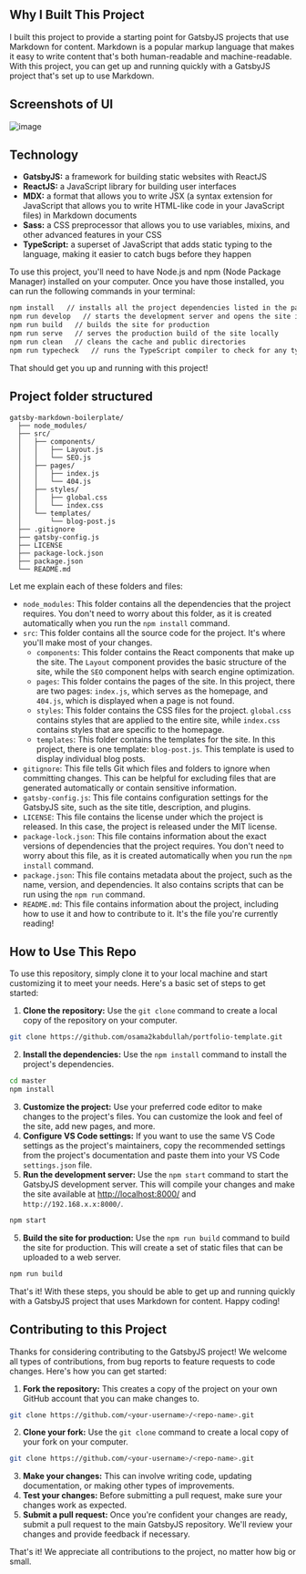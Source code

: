 ## Why I Built This Project

I built this project to provide a starting point for GatsbyJS projects that use Markdown for content. Markdown is a popular markup language that makes it easy to write content that's both human-readable and machine-readable. With this project, you can get up and running quickly with a GatsbyJS project that's set up to use Markdown.

## Screenshots of UI

![image]()

## Technology

- **GatsbyJS:** a framework for building static websites with ReactJS
- **ReactJS:** a JavaScript library for building user interfaces
- **MDX:** a format that allows you to write JSX (a syntax extension for JavaScript that allows you to write HTML-like code in your JavaScript files) in Markdown documents
- **Sass:** a CSS preprocessor that allows you to use variables, mixins, and other advanced features in your CSS
- **TypeScript:** a superset of JavaScript that adds static typing to the language, making it easier to catch bugs before they happen

To use this project, you'll need to have Node.js and npm (Node Package Manager) installed on your computer. Once you have those installed, you can run the following commands in your terminal:

```bash
npm install   // installs all the project dependencies listed in the package.json file
npm run develop   // starts the development server and opens the site in your browser
npm run build   // builds the site for production
npm run serve   // serves the production build of the site locally
npm run clean   // cleans the cache and public directories
npm run typecheck   // runs the TypeScript compiler to check for any type errors in your code
```
That should get you up and running with this project!

## Project folder structured
```
gatsby-markdown-boilerplate/
  ├── node_modules/
  ├── src/
  │   ├── components/
  │   │   ├── Layout.js
  │   │   └── SEO.js
  │   ├── pages/
  │   │   ├── index.js
  │   │   └── 404.js
  │   ├── styles/
  │   │   ├── global.css
  │   │   └── index.css
  │   └── templates/
  │       └── blog-post.js
  ├── .gitignore
  ├── gatsby-config.js
  ├── LICENSE
  ├── package-lock.json
  ├── package.json
  └── README.md
```

Let me explain each of these folders and files:
- `node_modules`: This folder contains all the dependencies that the project requires. You don't need to worry about this folder, as it is created automatically when you run the `npm install` command.
- `src`: This folder contains all the source code for the project. It's where you'll make most of your changes.
  - `components`: This folder contains the React components that make up the site. The `Layout` component provides the basic structure of the site, while the `SEO` component helps with search engine optimization.
  - `pages`: This folder contains the pages of the site. In this project, there are two pages: `index.js`, which serves as the homepage, and `404.js`, which is displayed when a page is not found.
  - `styles`: This folder contains the CSS files for the project. `global.css` contains styles that are applied to the entire site, while `index.css` contains styles that are specific to the homepage.
  - `templates`: This folder contains the templates for the site. In this project, there is one template: `blog-post.js`. This template is used to display individual blog posts.
- `gitignore`: This file tells Git which files and folders to ignore when committing changes. This can be helpful for excluding files that are generated automatically or contain sensitive information.
- `gatsby-config.js`: This file contains configuration settings for the GatsbyJS site, such as the site title, description, and plugins.
- `LICENSE`: This file contains the license under which the project is released. In this case, the project is released under the MIT license.
- `package-lock.json`: This file contains information about the exact versions of dependencies that the project requires. You don't need to worry about this file, as it is created automatically when you run the `npm install` command.
- `package.json`: This file contains metadata about the project, such as the name, version, and dependencies. It also contains scripts that can be run using the `npm run` command.
- `README.md`: This file contains information about the project, including how to use it and how to contribute to it. It's the file you're currently reading!

## How to Use This Repo

To use this repository, simply clone it to your local machine and start customizing it to meet your needs. Here's a basic set of steps to get started:

1. **Clone the repository:** Use the `git clone` command to create a local copy of the repository on your computer.

```bash
git clone https://github.com/osama2kabdullah/portfolio-template.git
```

2. **Install the dependencies:** Use the `npm install` command to install the project's dependencies.

```bash
cd master
npm install
```

3. **Customize the project:** Use your preferred code editor to make changes to the project's files. You can customize the look and feel of the site, add new pages, and more.
4. **Configure VS Code settings:** If you want to use the same VS Code settings as the project's maintainers, copy the recommended settings from the project's documentation and paste them into your VS Code `settings.json` file.
4. **Run the development server:** Use the `npm start` command to start the GatsbyJS development server. This will compile your changes and make the site available at [http://localhost:8000/](http://localhost:8000/) and `http://192.168.x.x:8000/`.

```bash
npm start
```

5. **Build the site for production:** Use the `npm run build` command to build the site for production. This will create a set of static files that can be uploaded to a web server.

```bash
npm run build
```

That's it! With these steps, you should be able to get up and running quickly with a GatsbyJS project that uses Markdown for content. Happy coding!

## Contributing to this Project

Thanks for considering contributing to the GatsbyJS project! We welcome all types of contributions, from bug reports to feature requests to code changes. Here's how you can get started:

1. **Fork the repository:** This creates a copy of the project on your own GitHub account that you can make changes to.

```bash
git clone https://github.com/<your-username>/<repo-name>.git
```

2. **Clone your fork:** Use the `git clone` command to create a local copy of your fork on your computer.

```bash
git clone https://github.com/<your-username>/<repo-name>.git
```

3. **Make your changes:** This can involve writing code, updating documentation, or making other types of improvements.
4. **Test your changes:** Before submitting a pull request, make sure your changes work as expected.
5. **Submit a pull request:** Once you're confident your changes are ready, submit a pull request to the main GatsbyJS repository. We'll review your changes and provide feedback if necessary.

That's it! We appreciate all contributions to the project, no matter how big or small.
